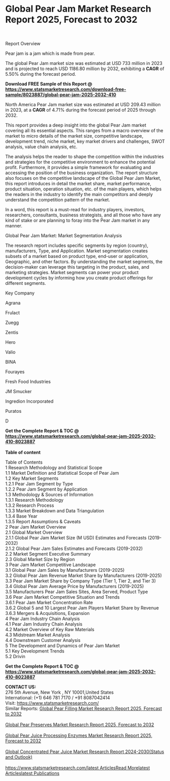 <h1>Global Pear Jam Market Research Report 2025, Forecast to 2032</h1><br/><p>Report Overview</p><p>Pear jam is a jam which is made from pear.</p><p>The global Pear Jam market size was estimated at USD 733 million in 2023 and is projected to reach USD 1186.80 million by 2032, exhibiting a <strong>CAGR</strong> of 5.50% during the forecast period.</p><p><strong>Download FREE Sample of this Report @ <a href="https://www.statsmarketresearch.com/download-free-sample/8023887/global-pear-jam-2025-2032-410">https://www.statsmarketresearch.com/download-free-sample/8023887/global-pear-jam-2025-2032-410</a></strong></p><p>North America Pear Jam market size was estimated at USD 209.43 million in 2023, at a <strong>CAGR</strong> of 4.71% during the forecast period of 2025 through 2032.</p><p>This report provides a deep insight into the global Pear Jam market covering all its essential aspects. This ranges from a macro overview of the market to micro details of the market size, competitive landscape, development trend, niche market, key market drivers and challenges, SWOT analysis, value chain analysis, etc.</p><p>The analysis helps the reader to shape the competition within the industries and strategies for the competitive environment to enhance the potential profit. Furthermore, it provides a simple framework for evaluating and accessing the position of the business organization. The report structure also focuses on the competitive landscape of the Global Pear Jam Market, this report introduces in detail the market share, market performance, product situation, operation situation, etc. of the main players, which helps the readers in the industry to identify the main competitors and deeply understand the competition pattern of the market.</p><p>In a word, this report is a must-read for industry players, investors, researchers, consultants, business strategists, and all those who have any kind of stake or are planning to foray into the Pear Jam market in any manner.</p><p>Global Pear Jam Market: Market Segmentation Analysis</p><p>The research report includes specific segments by region (country), manufacturers, Type, and Application. Market segmentation creates subsets of a market based on product type, end-user or application, Geographic, and other factors. By understanding the market segments, the decision-maker can leverage this targeting in the product, sales, and marketing strategies. Market segments can power your product development cycles by informing how you create product offerings for different segments.</p><p>Key Company</p><p>Agrana</p><p>Frulact</p><p>Zuegg</p><p>Zentis</p><p>Hero</p><p>Valio</p><p>BINA</p><p>Fourayes</p><p>Fresh Food Industries</p><p>JM Smucker</p><p>Ingredion Incorporated</p><p>Puratos</p><p>D</p><div><b>Get the Complete Report & TOC @ <a href="https://www.statsmarketresearch.com/global-pear-jam-2025-2032-410-8023887">https://www.statsmarketresearch.com/global-pear-jam-2025-2032-410-8023887</a></b></div><br><b>Table of content</b><p>Table of Contents<br />1 Research Methodology and Statistical Scope<br />1.1 Market Definition and Statistical Scope of Pear Jam<br />1.2 Key Market Segments<br />1.2.1 Pear Jam Segment by Type<br />1.2.2 Pear Jam Segment by Application<br />1.3 Methodology & Sources of Information<br />1.3.1 Research Methodology<br />1.3.2 Research Process<br />1.3.3 Market Breakdown and Data Triangulation<br />1.3.4 Base Year<br />1.3.5 Report Assumptions & Caveats<br />2 Pear Jam Market Overview<br />2.1 Global Market Overview<br />2.1.1 Global Pear Jam Market Size (M USD) Estimates and Forecasts (2019-2032)<br />2.1.2 Global Pear Jam Sales Estimates and Forecasts (2019-2032)<br />2.2 Market Segment Executive Summary<br />2.3 Global Market Size by Region<br />3 Pear Jam Market Competitive Landscape<br />3.1 Global Pear Jam Sales by Manufacturers (2019-2025)<br />3.2 Global Pear Jam Revenue Market Share by Manufacturers (2019-2025)<br />3.3 Pear Jam Market Share by Company Type (Tier 1, Tier 2, and Tier 3)<br />3.4 Global Pear Jam Average Price by Manufacturers (2019-2025)<br />3.5 Manufacturers Pear Jam Sales Sites, Area Served, Product Type<br />3.6 Pear Jam Market Competitive Situation and Trends<br />3.6.1 Pear Jam Market Concentration Rate<br />3.6.2 Global 5 and 10 Largest Pear Jam Players Market Share by Revenue<br />3.6.3 Mergers & Acquisitions, Expansion<br />4 Pear Jam Industry Chain Analysis<br />4.1 Pear Jam Industry Chain Analysis<br />4.2 Market Overview of Key Raw Materials<br />4.3 Midstream Market Analysis<br />4.4 Downstream Customer Analysis<br />5 The Development and Dynamics of Pear Jam Market <br />5.1 Key Development Trends<br />5.2 Drivin<br><div><b>Get the Complete Report & TOC @ <a href="https://www.statsmarketresearch.com/global-pear-jam-2025-2032-410-8023887">https://www.statsmarketresearch.com/global-pear-jam-2025-2032-410-8023887</a></b></div></p> <b>CONTACT US:</b><br>276 5th Avenue, New York , NY 10001,United States<br>International: (+1) 646 781 7170 / +91 8087042414<br>Visit: <a href="https://www.statsmarketresearch.com/">https://www.statsmarketresearch.com/</a><br>Similar Reports: <a href="https://www.statsmarketresearch.com/global-pear-jam-2025-2032-410-8023887">Global Pear Filling Market Research Report 2025, Forecast to 2032</a><br/><br/><a href="https://www.statsmarketresearch.com/global-pear-jam-2025-2032-410-8023887">Global Pear Preserves Market Research Report 2025, Forecast to 2032</a><br/><br/><a href="https://www.statsmarketresearch.com/global-pear-jam-2025-2032-410-8023887">Global Pear Juice Processing Enzymes Market Research Report 2025, Forecast to 2032</a><br/><br/><a href="https://www.statsmarketresearch.com/global-pear-jam-2025-2032-410-8023887">Global Concentrated Pear Juice Market Research Report 2024-2030(Status and Outlook)</a><br/><br/><a href="https://gyeongbokgung.com">https://www.statsmarketresearch.com/</a><a href="https://hallyeomaritime.com">latest Articles</a><a href="https://jingwansa.com">Read More</a><a href=https://nguoiviet.jp/">latest Articles</a><a href="https://www.intelmarketresearch.com/">latest Publications</a>